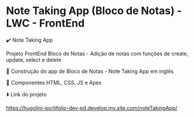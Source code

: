 # Note Taking App (Bloco de Notas) - LWC - FrontEnd

:heavy_check_mark: Note Taking App

Projeto FrontEnd Bloco de Notas - Adição de notas com funções de create, update, select e delete

:wrench: Construção do app de Bloco de Notas - Note Taking App em inglês 

:art: Componentes HTML, CSS, JS e Apex

:arrow_down: Link do projeto

https://hugolini-portifolio-dev-ed.develop.my.site.com/noteTakingApp/

